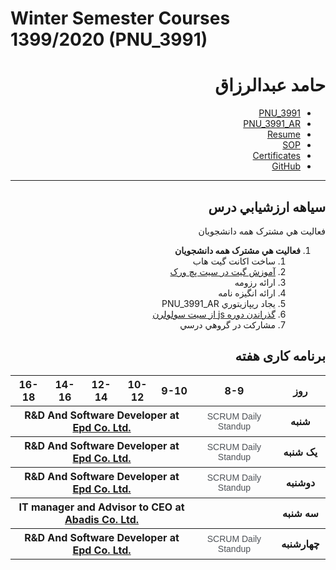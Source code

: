 # Winter Semester Courses 1399/2020 (PNU_3991)
<div dir="rtl">
   
<a name="TOC"></a>

# حامد عبدالرزاق
- [PNU_3991](https://github.com/hamed-abd/PNU_3991)
- [PNU_3991_AR](https://github.com/hamed-abd/PNU_3991_AR)
- [Resume](https://hamed-abd.github.io/Resume/) 
- [SOP](https://hamed-abd.github.io/SOP/)
- [Certificates](https://hamed-abd.github.io/Certificates/)
- [GitHub](https://github.com/hamed-abd)
--------------------------

## سياهه ارزشيابي درس

 <summary>فعاليت هي مشترک همه دانشجويان</summary>
    
1. **فعاليت هي مشترک همه دانشجويان**
    1. ساخت اکانت گيت هاب
    2. [آموزش گيت در سيت پچ ورک](http://jlord.us/patchwork/)
    3. ارائه رزومه
    4. ارائه انگيزه نامه
    5. يجاد ريپازيتوري PNU_3991_AR
    6. [گذراندن دوره js از سيت سولولرن](http://Sololearn.com)
    7. مشارکت در گروهي درسي

## برنامه کار&#1740; هفته
<div align="right">

<table style="width:100%" dir="ltr">
  <tr>
    <th width="11%" >16-18</th>
    <th width="11%" >14-16</th>
    <th width="11%" >12-14</th>
    <th width="11%">10-12</th>
    <th width="11%"><span lang="fa">9</span>-10</th>
    <th width="25%"><span lang="fa">8-9</span></th>
    <th width="10%">روز</th>
  </tr>
  <tr>
    <th colspan="5" >R&amp;D And Software Developer at <a href="http://www.epd.ir">Epd Co. Ltd.</a></th>
    <th width="15%">
	<span style="color: rgb(77, 81, 86); font-family: arial, sans-serif; font-size: 14px; font-style: normal; font-variant-ligatures: normal; font-variant-caps: normal; font-weight: 400; letter-spacing: normal; orphans: 2; text-align: left; text-indent: 0px; text-transform: none; white-space: normal; widows: 2; word-spacing: 0px; -webkit-text-stroke-width: 0px; background-color: rgb(255, 255, 255); text-decoration-thickness: initial; text-decoration-style: initial; text-decoration-color: initial; display: inline !important; float: none;">
	<span lang="en-us">SCRUM </span>Daily Standup</span></th>
    <th width="11%">شنبه</th>
  </tr>
   <tr>
    <th colspan="5" >R&amp;D And Software Developer at <a href="http://www.epd.ir">Epd Co. Ltd.</a></th>
    <th width="15%" >
	<span style="color: rgb(77, 81, 86); font-family: arial, sans-serif; font-size: 14px; font-style: normal; font-variant-ligatures: normal; font-variant-caps: normal; font-weight: 400; letter-spacing: normal; orphans: 2; text-align: left; text-indent: 0px; text-transform: none; white-space: normal; widows: 2; word-spacing: 0px; -webkit-text-stroke-width: 0px; background-color: rgb(255, 255, 255); text-decoration-thickness: initial; text-decoration-style: initial; text-decoration-color: initial; display: inline !important; float: none;">
	<span lang="en-us">SCRUM </span>Daily Standup</span></th>
    <th width="11%">يک شنبه</th>
  </tr>
   <tr>
     <th colspan="5" >R&amp;D And Software Developer at <a href="http://www.epd.ir">Epd Co. Ltd.</a></th>
    <th width="15%" >
	<span style="color: rgb(77, 81, 86); font-family: arial, sans-serif; font-size: 14px; font-style: normal; font-variant-ligatures: normal; font-variant-caps: normal; font-weight: 400; letter-spacing: normal; orphans: 2; text-align: left; text-indent: 0px; text-transform: none; white-space: normal; widows: 2; word-spacing: 0px; -webkit-text-stroke-width: 0px; background-color: rgb(255, 255, 255); text-decoration-thickness: initial; text-decoration-style: initial; text-decoration-color: initial; display: inline !important; float: none;">
	<span lang="en-us">SCRUM </span>Daily Standup</span></th>   
    <th width="11%">دوشنبه</th>
  </tr>
   <tr>
    <th colspan="5" >IT manager and Advisor to CEO at <a href="https://www.abadis365.com/">Abadis Co. Ltd.</a></th>
    <th width="15%" >&nbsp;</th>
    <th width="11%">سه شنبه</th>
  </tr>
   <tr>
    <th colspan="5" >R&amp;D And Software Developer at <a href="http://www.epd.ir">Epd Co. Ltd.</a></th>
     <th width="15%" >
	<span style="color: rgb(77, 81, 86); font-family: arial, sans-serif; font-size: 14px; font-style: normal; font-variant-ligatures: normal; font-variant-caps: normal; font-weight: 400; letter-spacing: normal; orphans: 2; text-align: left; text-indent: 0px; text-transform: none; white-space: normal; widows: 2; word-spacing: 0px; -webkit-text-stroke-width: 0px; background-color: rgb(255, 255, 255); text-decoration-thickness: initial; text-decoration-style: initial; text-decoration-color: initial; display: inline !important; float: none;">
		<span lang="en-us">SCRUM </span>Daily Standup</span></th>
    <th width="11%">چهارشنبه</th>
  </tr>
   </table>
</div>
</div>
